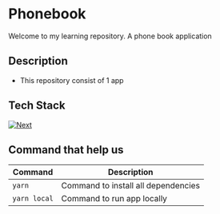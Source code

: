 # Phonebook 
Welcome to my learning repository. A phone book application 

## Description 
* This repository consist of 1 app


## Tech Stack
 [![Next][Next.js]][Next-url] 


## Command that help us
| Command | Description |
| ----------- | ----------- |
| `yarn` | Command to install all dependencies |
| `yarn local` | Command to run app locally |

<!-- MARKDOWN LINKS & IMAGES -->
<!-- https://www.markdownguide.org/basic-syntax/#reference-style-links -->
[Docker-img]: https://img.shields.io/badge/Docker-%230077B5.svg?&style=for-the-badge&logo=docker&logoColor=white
[Docker-url]: https://www.docker.com/

[Next.js]: https://img.shields.io/badge/Next%20JS-000000?style=for-the-badge&logo=next.js&logoColor=white
[Next-url]: https://nextjs.org/

[React-query]: https://img.shields.io/badge/React%20Query-873E23?style=for-the-badge&logo=react-query&logoColor=white
[React-query-url]: https://tanstack.com/query/v3/